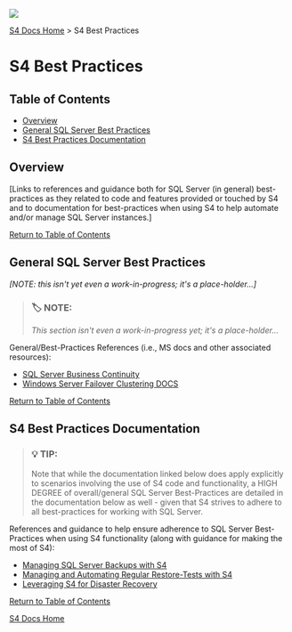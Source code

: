 ![](https://assets.overachiever.net/s4/images/s4_main_logo.png)

[S4 Docs Home](/readme.md) > S4 Best Practices

# S4 Best Practices

## Table of Contents
- [Overview](#section-name-here)
- [General SQL Server Best Practices](#general-sql-server-best-practices)
- [S4 Best Practices Documentation](#s4-best-practices-documentation)

## Overview
[Links to references and guidance both for SQL Server (in general) best-practices as they related to code and features provided or touched by S4 and to documentation for best-practices when using S4 to help automate and/or manage SQL Server instances.]

[Return to Table of Contents](#table-of-contents)

## General SQL Server Best Practices
*[NOTE: this isn't yet even a work-in-progress; it's a place-holder...]*
> ### :label: **NOTE:** 
> *This section isn't even a work-in-progress yet; it's a place-holder...*

General/Best-Practices References (i.e., MS docs and other associated resources): 

- [SQL Server Business Continuity](https://docs.microsoft.com/en-us/sql/database-engine/sql-server-business-continuity-dr?view=sql-server-2017)
- [Windows Server Failover Clustering DOCS](https://docs.microsoft.com/en-us/windows-server/failover-clustering/failover-clustering-overview)


[Return to Table of Contents](#table-of-contents)

## S4 Best Practices Documentation

> ### :bulb: **TIP:**
>  Note that while the documentation linked below does apply explicitly to scenarios involving the use of S4 code and functionality, a HIGH DEGREE of overall/general SQL Server Best-Practices are detailed in the documentation below as well - given that S4 strives to adhere to all best-practices for working with SQL Server.

References and guidance to help ensure adherence to SQL Server Best-Practices when using S4 functionality (along with guidance for making the most of S4):

- [Managing SQL Server Backups with S4](/documentation/best-practices/backups.md)
- [Managing and Automating Regular Restore-Tests with S4](/documentation/best-practices/restores.md)
- [Leveraging S4 for Disaster Recovery](/documentation/best-practices/disaster_recovery.md)

<section style="visibility:hidden; display:none;">

- [Managing SQL Server Agent Jobs with S4](/documentation/best-practices/jobs.md)

</section>

<section style="visibility:hidden; display:none;">

## S4 Worst Practices 

[Place-Holder for "don't do this" type of documentation/details for common stumbling-blocks and 'mistakes' that people might otherwise be tempted to make... ]

</section>

[Return to Table of Contents](#table-of-contents)

[S4 Docs Home](/readme.md)